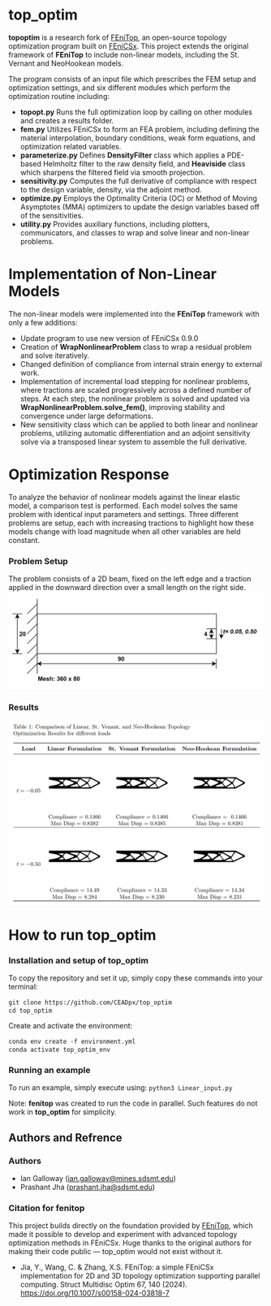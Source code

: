 # top_optim
**topoptim** is a research fork of [FEniTop](https://github.com/missionlab/fenitop), an open-source topology optimization program built on [FEniCSx](https://fenicsproject.org). This project extends the original framework of **FEniTop** to include non-linear models, including the St. Vernant and NeoHookean models. 

The program consists of an input file which prescribes the FEM setup and optimization settings, and six different modules which perform the optimization routine including: 
- **topopt.py** Runs the full optimization loop by calling on other modules and creates a results folder.
- **fem.py** Utilizes FEniCSx to form an FEA problem, including defining the material interpolation, boundary conditions, weak form equations, and optimization related variables.
- **parameterize.py** Defines **DensityFilter** class which applies a PDE-based Helmholtz filter to the raw density field, and **Heaviside** class which sharpens the filtered field via smooth projection.
- **sensitivity.py** Computes the full derivative of compliance with respect to the design variable, density, via the adjoint method.    
- **optimize.py** Employs the Optimality Criteria (OC) or Method of Moving Asymptotes (MMA) optimizers to update the design variables based off of the sensitivities.  
- **utility.py** Provides auxiliary functions, including plotters, communicators, and classes to wrap and solve linear and non-linear problems.

# Implementation of Non-Linear Models
The non-linear models were implemented into the **FEniTop** framework with only a few additions:
- Update program to use new version of FEniCSx 0.9.0
- Creation of **WrapNonlinearProblem** class to wrap a residual problem and solve iteratively.
- Changed definition of compliance from internal strain energy to external work.
- Implementation of incremental load stepping for nonlinear problems, where tractions are scaled progressively across a defined number of steps. At each step, the nonlinear problem is solved and updated via **WrapNonlinearProblem.solve_fem()**, improving stability and convergence under large deformations.
- New sensitivity class which can be applied to both linear and nonlinear problems, utilizing automatic differentiation and an adjoint sensitivity solve via a transposed linear system  to assemble the full derivative. 

# Optimization Response
To analyze the behavior of nonlinear models against the linear elastic model, a comparison test is performed. Each model solves the same problem with identical input parameters and settings. Three different problems are setup, each with increasing tractions to highlight how these models change with load magnitude when all other variables are held constant.

### Problem Setup
The problem consists of a 2D beam, fixed on the left edge and a traction applied in the downward direction over a small length on the right side. 
<img src="images/problem_setup.png">

### Results
<img src="images/topology_compare.png">

# How to run top_optim

### Installation and setup of top_optim
To copy the repository and set it up, simply copy these commands into your terminal: 
```
git clone https://github.com/CEADpx/top_optim
cd top_optim
```
Create and activate the environment:

```
conda env create -f environment.yml
conda activate top_optim_env
```

### Running an example
To run an example, simply execute using: `python3 Linear_input.py`

Note: **fenitop** was created to run the code in parallel. Such features do not work in **top_optim** for simplicity.  

## Authors and Refrence

### Authors 
- Ian Galloway (ian.galloway@mines.sdsmt.edu)
- Prashant Jha (prashant.jha@sdsmt.edu)

### Citation for fenitop
This project builds directly on the foundation provided by [FEniTop](https://github.com/missionlab/fenitop), which made it possible to develop and experiment with advanced topology optimization methods in FEniCSx. Huge thanks to the original authors for making their code public — top_optim would not exist without it.
- Jia, Y., Wang, C. & Zhang, X.S. FEniTop: a simple FEniCSx implementation for 2D and 3D topology optimization supporting parallel computing. Struct Multidisc Optim 67, 140 (2024). https://doi.org/10.1007/s00158-024-03818-7


